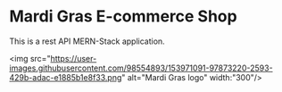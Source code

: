 # Mardi Gras E-commerce Shop

This is a rest API MERN-Stack application.

<img src="https://user-images.githubusercontent.com/98554893/153971091-97873220-2593-429b-adac-e1885b1e8f33.png" alt="Mardi Gras logo" width:"300"/>
